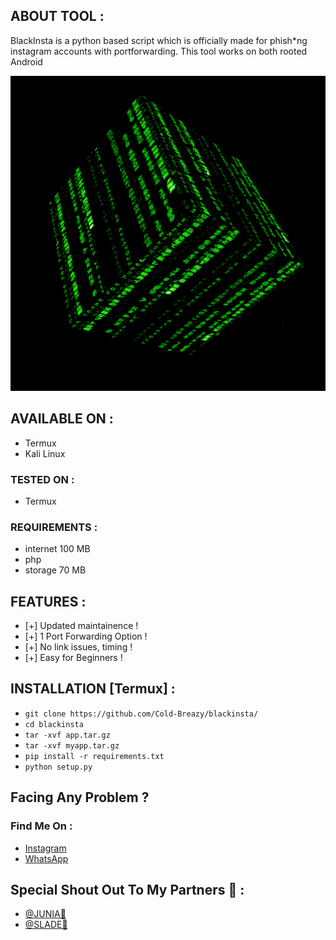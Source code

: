 ## ABOUT TOOL :

BlackInsta is a python based script which is officially made for phish*ng instagram accounts with portforwarding. This tool works on both rooted Android 

![](icegif-174.gif)

## AVAILABLE ON :

* Termux
* Kali Linux
### TESTED ON :

* Termux

### REQUIREMENTS :
* internet 100 MB
* php
* storage 70 MB

## FEATURES :
* [+] Updated maintainence !
* [+] 1 Port Forwarding Option !
* [+] No link issues, timing !
* [+] Easy for Beginners !

## INSTALLATION [Termux] :

* ` git clone https://github.com/Cold-Breazy/blackinsta/ `
* ` cd blackinsta `
* ` tar -xvf app.tar.gz `
* ` tar -xvf myapp.tar.gz `
* ` pip install -r requirements.txt `
* ` python setup.py ` 

## Facing Any Problem ?
### Find Me On :
* <a href="https://instagram.com/permanentblank">Instagram</a>
* <a href="https://wa.me/wa.me/+27847611848">WhatsApp</a>


## Special Shout Out To My Partners 👏 :
* <a href="https://wa.me/+27847611848">@JUNIA👏</a>
* <a href="https://wa.me/+27847611848">@SLADE👏</a> 
